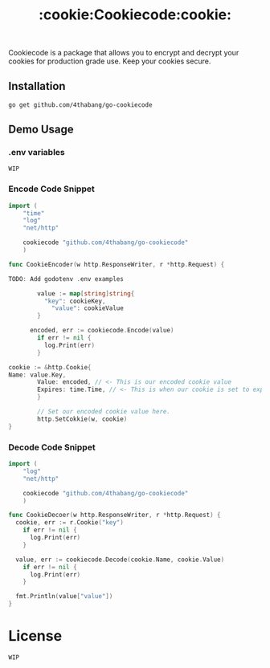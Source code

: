 <h1 align="center">:cookie:Cookiecode:cookie:</h1>
<br/>

Cookiecode is a package that allows you to encrypt and decrypt your cookies for production grade use. Keep your cookies secure.

## Installation

`go get github.com/4thabang/go-cookiecode`

## Demo Usage

### .env variables

`WIP`

### Encode Code Snippet

```go
import (
    "time"
    "log"
    "net/http"

    cookiecode "github.com/4thabang/go-cookiecode"
    )

func CookieEncoder(w http.ResponseWriter, r *http.Request) {

TODO: Add godotenv .env examples

        value := map[string]string{
          "key": cookieKey,
            "value": cookieValue
        }

      encoded, err := cookiecode.Encode(value)
        if err != nil {
          log.Print(err)
        }

cookie := &http.Cookie{
Name: value.Key,
        Value: encoded, // <- This is our encoded cookie value
        Expires: time.Time, // <- This is when our cookie is set to expire
        }

        // Set our encoded cookie value here.
        http.SetCokkie(w, cookie)
}
```

### Decode Code Snippet

```go
import (
    "log"
    "net/http"

    cookiecode "github.com/4thabang/go-cookiecode"
    )

func CookieDecoer(w http.ResponseWriter, r *http.Request) {
  cookie, err := r.Cookie("key")
    if err != nil {
      log.Print(err)
    }

  value, err := cookiecode.Decode(cookie.Name, cookie.Value)
    if err != nil {
      log.Print(err)
    }

  fmt.Println(value["value"])
}
```

# License

`WIP`
